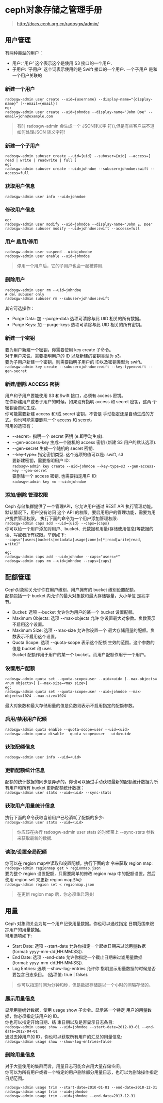 # ceph对象存储之管理手册
> http://docs.ceph.org.cn/radosgw/admin/
## 用户管理
有两种类型的用户：
- 用户: ‘用户’ 这个表示这个是使用 S3 接口的一个用户.
- 子用户: ‘子用户’ 这个词表示使用的是 Swift 接口的一个用户. 一个子用户 是和一个用户关联的
### 新建一个用户
```
radosgw-admin user create --uid={username} --display-name="{display-name}" [--email={email}]
eg:
radosgw-admin user create --uid=johndoe --display-name="John Doe" --email=john@example.com
```
> 有时 radosgw-admin 会生成一个 JSON转义字 符(\),但是有些客户端不道如何处理JSON 转义字符!
### 新建一个子用户
```
radosgw-admin subuser create --uid={uid} --subuser={uid} --access=[ read | write | readwrite | full ]
eg:
radosgw-admin subuser create --uid=johndoe --subuser=johndoe:swift --access=full
```
### 获取用户信息
`radosgw-admin user info --uid=johndoe`
### 修改用户信息
```
eg:
radosgw-admin user modify --uid=johndoe --display-name="John E. Doe"
radosgw-admin subuser modify --uid=johndoe:swift --access=full
```
### 用户 启用/停用
```
radosgw-admin user suspend --uid=johndoe
radosgw-admin user enable --uid=johndoe
```
>  停用一个用户后，它的子用户也会一起被停用.
### 删除用户
```
radosgw-admin user rm --uid=johndoe
# del subuser only
radosgw-admin subuser rm --subuser=johndoe:swift
```
其它可选操作：
- Purge Data: 加 --purge-data 选项可清除与此 UID 相关的所有数据。
- Purge Keys: 加 --purge-keys 选项可清除与此 UID 相关的所有密钥。
### 新建一个密钥
要为用户新建一个密钥，你需要使用 key create 子命令。  
对于用户来说，需要指明用户的 ID 以及新建的密钥类型为 s3。  
要为子用户新建一个密钥，则需要指明子用户的 ID以及密钥类型为 swift。  
`radosgw-admin key create --subuser=johndoe:swift --key-type=swift --gen-secret`  
### 新建/删除 ACCESS 密钥
用户和子用户要能使用 S3 和Swift 接口，必须有 access 密钥。  
在你新建用户或者子用户的时候，如果没有指明 access 和 secret 密钥，这两 个密钥会自动生成。    
你可能需要新建 access 和/或 secret 密钥，不管是 手动指定还是自动生成的方式。你也可能需要删除一个 access 和 secret。  
可用的选项有：
- --secret=<key> 指明一个 secret 密钥 (e.即手动生成).
- --gen-access-key 生成一个随机的 access 密钥 (新建 S3 用户的默认选项).
- --gen-secret 生成一个随机的 secret 密钥.
- --key-type=<type> 指定密钥类型. 这个选项的值可以是: swift, s3  
要新建密钥，需要指明用户 ID:  
`radosgw-admin key create --uid=johndoe --key-type=s3 --gen-access-key --gen-secret`  
要删除一个 access 密钥, 也需要指定用户 ID:  
`radosgw-admin key rm --uid=johndoe`  
### 添加/删除 管理权限
Ceph 存储集群提供了一个管理API，它允许用户通过 REST API 执行管理功能。  
默认情况下，用户没有访问 这个 API 的权限。要启用用户的管理功能，需要为用 户提供管理权限。
执行下面的命令为一个用户添加管理权限:  
`radosgw-admin caps add --uid={uid} --caps={caps}`  
你可以给一个用户添加对用户、bucket、元数据和用量(存储使用信息)等数据的 读、写或者所有权限。举例如下:  
`--caps="[users|buckets|metadata|usage|zone]=[*|read|write|read, write]"`  
```
eg:
radosgw-admin caps add --uid=johndoe --caps="users=*"
radosgw-admin caps rm --uid=johndoe --caps={caps}
```
## 配额管理
Ceph对象网关允许你在用户级别、用户拥有的 bucket 级别设置配额。  
配额包括一个 bucket 内允许的最大对象数和最大存储容量，大小单位 是兆字节。  
- Bucket: 选项 --bucket 允许你为用户的某一个 bucket 设置配额。
- Maximum Objects: 选项 --max-objects 允许 你设置最大对象数。负数表示不启用这个设置。
- Maximum Size: 选项 --max-size 允许你设置一个 最大存储用量的配额。负数表示不启用这个设置。
- Quota Scope: 选项 --quota-scope 表示这个配额 生效的范围。这个参数的值是 bucket 和 user.  
  Bucket 配额作用于用户的某一个 bucket。而用户配额作用于一个用户。  
### 设置用户配额
```
radosgw-admin quota set --quota-scope=user --uid=<uid> [--max-objects=<num objects>] [--max-size=<max size>]
eg:
radosgw-admin quota set --quota-scope=user --uid=johndoe --max-objects=1024 --max-size=1024
```
最大对象数和最大存储用量的值是负数则表示不启用指定的配额参数。
### 启用/禁用用户配额
```
radosgw-admin quota enable --quota-scope=user --uid=<uid>
radosgw-admin quota-disable --quota-scope=user --uid=<uid>
```
### 获取配额信息
`radosgw-admin user info --uid=<uid>`
### 更新配额统计信息
配额的统计数据的同步是异步的。你也可以通过手动获取最新的配额统计数据为所有用户和所有 bucket 更新配额统计数据：  
`radosgw-admin user stats --uid=<uid> --sync-stats`  
### 获取用户用量统计信息
执行下面的命令获取当前用户已经消耗了配额的多少:  
`radosgw-admin user stats --uid=<uid>`  
> 你应该在执行 radosgw-admin user stats 的时候带上 --sync-stats 参数来获取最新的数据.  
### 读取/设置全局配额
你可以在 region map中读取和设置配额。执行下面的命 令来获取 region map:  
`radosgw-admin regionmap get > regionmap.json`  
要为整个 region 设置配额，只需要简单的修改 region map 中的配额设置。然后使用 region set 来更新 region map即可:  
`radosgw-admin region set < regionmap.json`  
> 在更新 region map 后，你必须重启网关!
## 用量
Ceph 对象网关会为每一个用户记录用量数据。你也可以通过指定 日期范围来跟踪用户的用量数据。  
可用选项如下:  
- Start Date: 选项 --start-date 允许你指定一个起始日期来过滤用量数据 (format: yyyy-mm-dd[HH:MM:SS]).
- End Date: 选项 --end-date 允许你指定一个截止日期来过滤用量数据 (format: yyyy-mm-dd[HH:MM:SS]).
- Log Entries: 选项 --show-log-entries 允许你 指明显示用量数据的时候是否要包含日志条目。 (选项值: true | false).  
>  你可以指定时间为分钟和秒，但是数据存储是以一个小时的间隔存储的。  
### 展示用量信息
显示用量统计数据，使用 usage show 子命令。显示某一个特定 用户的用量数据，你必须指定该用户的 ID。  
你也可以指定开始日期、结 束日期以及是否显示日志条目:  
`radosgw-admin usage show --uid=johndoe --start-date=2012-03-01 --end-date=2012-04-01`  
通过去掉用户的 ID，你也可以获取所有用户的汇总的用量信息:  
`radosgw-admin usage show --show-log-entries=false`  
### 删除用量信息
对于大量使用的集群而言，用量日志可能会占用大量存储空间。  
你可以为所有用户或者一个特定的用户删除部分用量日志，也可以为删除操作指定日期范围。  
```
radosgw-admin usage trim --start-date=2010-01-01 --end-date=2010-12-31
radosgw-admin usage trim --uid=johndoe
radosgw-admin usage trim --uid=johndoe --end-date=2013-12-31
```
